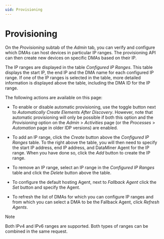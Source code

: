 ```yaml
---
uid: Provisioning
---
```


# Provisioning

On the *Provisioning* subtab of the *Admin* tab, you can verify and configure which DMAs can host devices in particular IP ranges. The provisioning API can then create new devices on specific DMAs based on their IP.

The IP ranges are displayed in the table *Configured IP Ranges*. This table displays the start IP, the end IP and the DMA name for each configured IP range. If one of the IP ranges is selected in the table, more detailed information is displayed above the table, including the DMA ID for the IP range.

The following actions are available on this page:

- To enable or disable automatic provisioning, use the toggle button next to *Automatically Create Elements After Discovery*. However, note that automatic provisioning will only be possible if both this option and the *Provisioning* option on the *Admin* > *Activities* page (or the *Processes* > *Automation* page in older IDP versions) are enabled.

- To add an IP range, click the *Create* button above the *Configured IP Ranges* table. To the right above the table, you will then need to specify the start IP address, end IP address, and DataMiner Agent for the IP range. When you have done so, click the *Add* button to create the IP range.

- To remove an IP range, select an IP range in the *Configured IP Ranges* table and click the *Delete* button above the table.

- To configure the default hosting Agent, next to *Fallback Agent* click the *Set* button and specify the Agent.

- To refresh the list of DMAs for which you can configure IP ranges and from which you can select a DMA to be the Fallback Agent, click *Refresh Agents*.

> [!NOTE]
> Both IPv4 and IPv6 ranges are supported. Both types of ranges can be combined in the same request.
>
